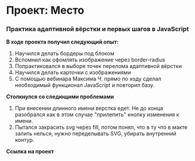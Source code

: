 # Проект: Место

### Практика адаптивной вёрстки и первых шагов в JavaScript

**В ходе проекта получил следующий опыт:**

1) Научился делать бордеры под блоком
2) Вспомнил как офомлять изображение через border-radius
3) Попрактиковался в выборе точек перелома адаптивной вёрстки
4) Научился делать карточки с изображениями
5) С помощью вебинара Максима Ч. прямо по ходу сделал необходимый функционал JavaScript и повторил базу.

**Столкнулся со следющими проблемами**

1) При внесении длинного имени верстка едет. Не до конца разобрался как в этом случае "прилепить" кнопку изменения к имени.
2) Пытался закрасить svg через fill, потом понял, что в ту что в макте залить нелься, нужно переделывать SVG, убирать внутренний контур.

**Ссылка на проект**


